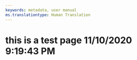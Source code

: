 ```yaml
---
keywords: metadata, user manual
ms.translationtype: Human Translation
---
```

# this is a test page 11/10/2020 9:19:43 PM